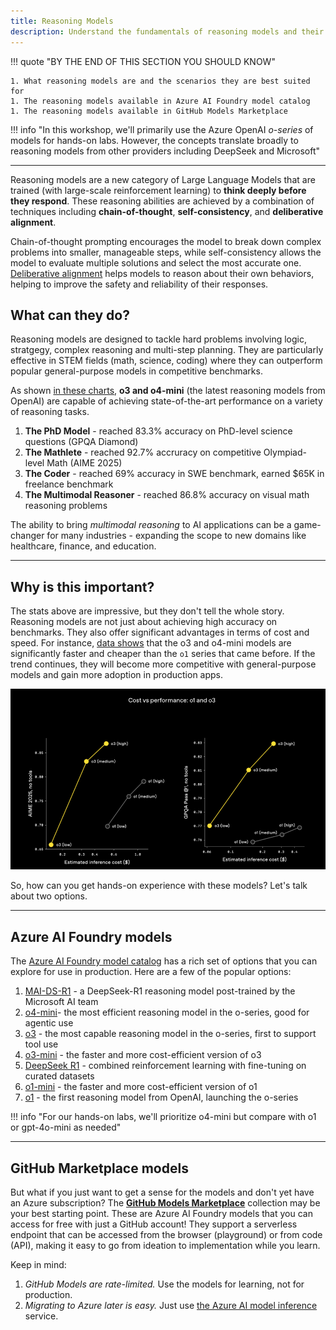 ```yaml
---
title: Reasoning Models
description: Understand the fundamentals of reasoning models and their place in the AI landscape
---
```


!!! quote "BY THE END OF THIS SECTION YOU SHOULD KNOW"

    1. What reasoning models are and the scenarios they are best suited for
    1. The reasoning models available in Azure AI Foundry model catalog
    1. The reasoning models available in GitHub Models Marketplace

!!! info "In this workshop, we'll primarily use the Azure OpenAI  _o-series_ of models for hands-on labs. However, the concepts translate broadly to reasoning models from other providers including DeepSeek and Microsoft"

---

Reasoning models are a new category of Large Language Models that are trained (with large-scale reinforcement learning) to **think deeply before they respond**. These reasoning abilities are achieved by a combination of techniques including **chain-of-thought**, **self-consistency**, and **deliberative alignment**. 

Chain-of-thought prompting encourages the model to break down complex problems into smaller, manageable steps, while self-consistency allows the model to evaluate multiple solutions and select the most accurate one. [Deliberative alignment](https://arxiv.org/abs/2412.16339) helps models to reason about their own behaviors, helping to improve the safety and reliability of their responses.


## What can they do?

Reasoning models are designed to tackle hard problems involving logic, stratgegy, complex reasoning and multi-step planning. They are particularly effective in STEM fields (math, science, coding) where they can outperform popular general-purpose models in competitive benchmarks.

As shown [in these charts](https://openai.com/index/introducing-o3-and-o4-mini/), **o3 and o4-mini** (the latest reasoning models from OpenAI) are capable of achieving state-of-the-art performance on a variety of reasoning tasks. 

1. **The PhD Model** - reached 83.3% accuracy on PhD-level science questions (GPQA Diamond)
1. **The Mathlete** - reached 92.7% accruracy on competitive Olympiad-level Math (AIME 2025)
1. **The Coder** - reached 69% accuracy in SWE benchmark, earned $65K in freelance benchmark
1. **The Multimodal Reasoner** - reached 86.8% accuracy on visual math reasoning problems

The ability to bring _multimodal reasoning_ to AI applications can be a game-changer for many industries - expanding the scope to new domains like healthcare, finance, and education. 


---

## Why is this important?

The stats above are impressive, but they don't tell the whole story. Reasoning models are not just about achieving high accuracy on benchmarks. They also offer significant advantages in terms of cost and speed. For instance, [data shows](https://openai.com/index/introducing-o3-and-o4-mini/) that the o3 and o4-mini models are significantly faster and cheaper than the `o1` series that came before. If the trend continues, they will become more competitive with general-purpose models and gain more adoption in production apps. 

![Cost-Perf](./../assets/01-intro-cost-perf.png)

So, how can you get hands-on experience with these models? Let's talk about two options.

---

## Azure AI Foundry models

The [Azure AI Foundry model catalog](https://ai.azure.com/explore/models) has a rich set of options that you can explore for use in production. Here are a few of the popular options:

1. [MAI-DS-R1](https://ai.azure.com/explore/models/MAI-DS-R1/version/1/registry/azureml?) - a DeepSeek-R1 reasoning model post-trained by the Microsoft AI team 
1. [o4-mini](https://ai.azure.com/explore/models/o4-mini/version/2025-04-16/registry/azure-openai?)- the most efficient reasoning model in the o-series, good for agentic use
1. [o3](https://ai.azure.com/explore/models/o3/version/2025-04-16/registry/azure-openai?) - the most capable reasoning model in the o-series, first to support tool use
1. [o3-mini](https://ai.azure.com/explore/models/o3/version/2025-04-16/registry/azure-openai?) - the faster and more cost-efficient version of o3
1. [DeepSeek R1](https://ai.azure.com/explore/models/DeepSeek-R1/version/1/registry/azureml-deepseek?) - combined reinforcement learning with fine-tuning on curated datasets
1. [o1-mini](https://ai.azure.com/explore/models/o1-mini/version/2024-09-12/registry/azure-openai?) - the faster and more cost-efficient version of o1
1. [o1](https://ai.azure.com/explore/models/o1/version/2024-12-17/registry/azure-openai?) - the first  reasoning model from OpenAI, launching the o-series

!!! info "For our hands-on labs, we'll prioritize o4-mini but compare with o1 or gpt-4o-mini as needed"

---

## GitHub Marketplace models

But what if you just want to get a sense for the models and don't yet have an Azure subscription? The [**GitHub Models Marketplace**](https://github.com/marketplace?category=reasoning&type=models) collection may be your best starting point. These are Azure AI Foundry models that you can access for free with just a GitHub account! They support a serverless endpoint that can be accessed from the browser (playground) or from code (API), making it easy to go from ideation to implementation while you learn. 

Keep in mind:

1. _GitHub Models are rate-limited._ Use the models for learning, not for production.
1. _Migrating to Azure later is easy._ Just use [the Azure AI model inference](https://learn.microsoft.com/en-us/azure/ai-foundry/model-inference/how-to/quickstart-github-models?tabs=python) service.
